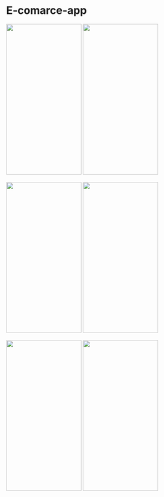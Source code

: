 # E-comarce-app
<image src="https://github.com/DanyalGoher/E-comarce-app/assets/140935341/64b4135f-9ac1-4eab-8f3c-8e803c2dd9cf" width="200" height="400">
    <image src="https://github.com/DanyalGoher/E-comarce-app/assets/140935341/866ab3eb-e1b2-466e-8d17-5355547b112d" width="200" height="400"><br><br>
      <image src="https://github.com/DanyalGoher/E-comarce-app/assets/140935341/5c090eff-9532-45af-b037-f04f0c3094fb" width="200" height="400">
        <image src="https://github.com/DanyalGoher/E-comarce-app/assets/140935341/c21ef621-2b40-4a83-bcec-13d3671849b4" width="200" height="400"> <br><br>
          <image src="https://github.com/DanyalGoher/E-comarce-app/assets/140935341/24e878ef-b4ad-4c35-9a66-8807a2cc8e83" width="200" height="400">
             <image src="https://github.com/DanyalGoher/E-comarce-app/assets/140935341/21f95155-c093-47c4-a336-b5cd2d931727" width="200" height="400">
